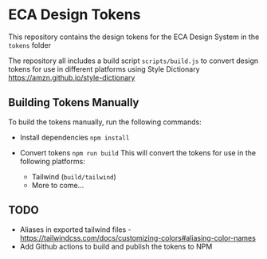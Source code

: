 # ECA Design Tokens

This repository contains the design tokens for the ECA Design System in the `tokens` folder

The repository all includes a build script `scripts/build.js` to convert design tokens for use in different platforms using Style Dictionary https://amzn.github.io/style-dictionary

## Building Tokens Manually

To build the tokens manually, run the following commands:

- Install dependencies `npm install`

- Convert tokens `npm run build`
  This will convert the tokens for use in the following platforms:
  - Tailwind (`build/tailwind`)
  - More to come...

## TODO

- Aliases in exported tailwind files - https://tailwindcss.com/docs/customizing-colors#aliasing-color-names
- Add Github actions to build and publish the tokens to NPM
